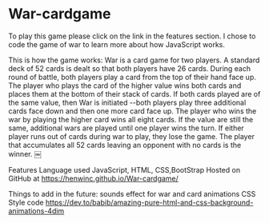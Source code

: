 # War-cardgame
To play this game please click on the link in the features section. I chose to code the game of war to learn more about how JavaScript works.

This is how the game works:
War is a card game for two players. A standard deck of 52 cards is dealt so that both players have 26 cards. During each round of battle, both players play a card from the top of their hand face up. The player who plays the card of the higher value wins both cards and places them at the bottom of their stack of cards. If both cards played are of the same value, then War is initiated --both players play three additional cards face down and then one more card face up. The player who wins the war by playing the higher card wins all eight cards. If the value are still the same, additional wars are played until one player wins the turn. If either player runs out of cards during war to play, they lose the game. The player that accumulates all 52 cards leaving an opponent with no cards is the winner.
￼

Features
Language used JavaScript, HTML, CSS,BootStrap
Hosted on GitHub at https://henwinc.github.io/War-cardgame/

Things to add in the future: sounds effect for war and card animations
CSS Style code
https://dev.to/babib/amazing-pure-html-and-css-background-animations-4dim
